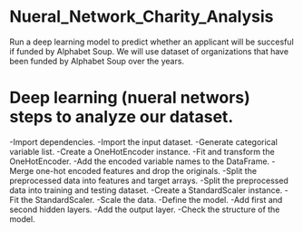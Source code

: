 # Nueral_Network_Charity_Analysis

Run a deep learning model to predict whether an applicant will be succesful if funded by Alphabet Soup.  We will use dataset of organizations that have been funded by Alphabet Soup over the years.

# Deep learning (nueral networs) steps to analyze our dataset.

-Import dependencies.
-Import the input dataset.
-Generate categorical variable list.
-Create a OneHotEncoder instance.
-Fit and transform the OneHotEncoder.
-Add the encoded variable names to the DataFrame.
-Merge one-hot encoded features and drop the originals.
-Split the preprocessed data into features and target arrays.
-Split the preprocessed data into training and testing dataset.
-Create a StandardScaler instance.
-Fit the StandardScaler.
-Scale the data.
-Define the model.
-Add first and second hidden layers.
-Add the output layer.
-Check the structure of the model.